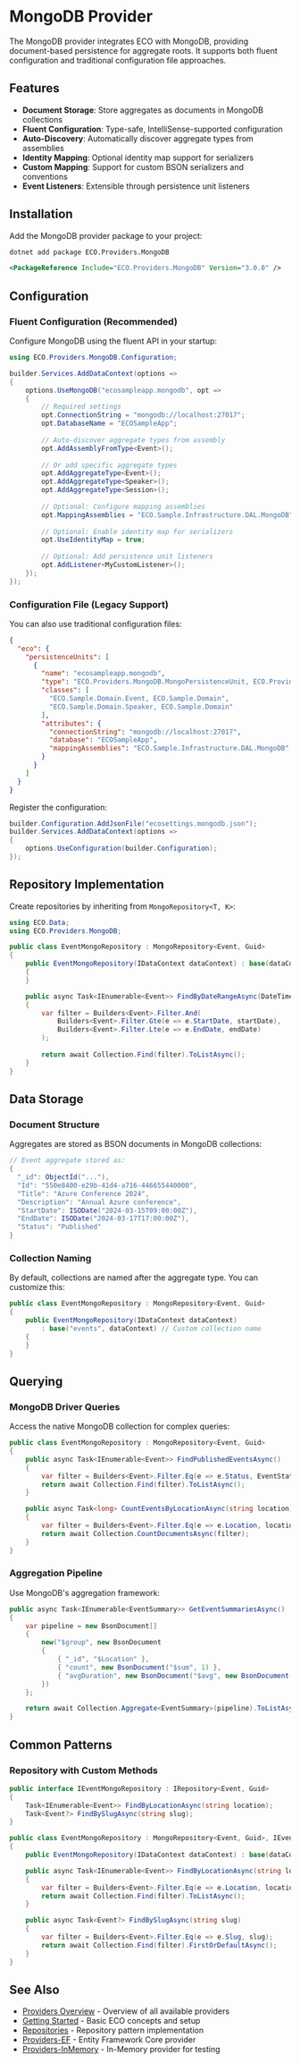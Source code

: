 # MongoDB Provider

The MongoDB provider integrates ECO with MongoDB, providing document-based persistence for aggregate roots. It supports both fluent configuration and traditional configuration file approaches.

## Features

- **Document Storage**: Store aggregates as documents in MongoDB collections
- **Fluent Configuration**: Type-safe, IntelliSense-supported configuration 
- **Auto-Discovery**: Automatically discover aggregate types from assemblies
- **Identity Mapping**: Optional identity map support for serializers
- **Custom Mapping**: Support for custom BSON serializers and conventions
- **Event Listeners**: Extensible through persistence unit listeners

## Installation

Add the MongoDB provider package to your project:

```bash
dotnet add package ECO.Providers.MongoDB
```

```xml
<PackageReference Include="ECO.Providers.MongoDB" Version="3.0.0" />
```

## Configuration

### Fluent Configuration (Recommended)

Configure MongoDB using the fluent API in your startup:

~~~ c#
using ECO.Providers.MongoDB.Configuration;

builder.Services.AddDataContext(options =>
{
    options.UseMongoDB("ecosampleapp.mongodb", opt =>
    {
        // Required settings
        opt.ConnectionString = "mongodb://localhost:27017";
        opt.DatabaseName = "ECOSampleApp";
        
        // Auto-discover aggregate types from assembly
        opt.AddAssemblyFromType<Event>();
        
        // Or add specific aggregate types
        opt.AddAggregateType<Event>();
        opt.AddAggregateType<Speaker>();
        opt.AddAggregateType<Session>();
        
        // Optional: Configure mapping assemblies
        opt.MappingAssemblies = "ECO.Sample.Infrastructure.DAL.MongoDB";
        
        // Optional: Enable identity map for serializers
        opt.UseIdentityMap = true;
        
        // Optional: Add persistence unit listeners
        opt.AddListener<MyCustomListener>();
    });
});
~~~

### Configuration File (Legacy Support)

You can also use traditional configuration files:

~~~ json
{
  "eco": {
    "persistenceUnits": [
      {
        "name": "ecosampleapp.mongodb",
        "type": "ECO.Providers.MongoDB.MongoPersistenceUnit, ECO.Providers.MongoDB",
        "classes": [
          "ECO.Sample.Domain.Event, ECO.Sample.Domain",
          "ECO.Sample.Domain.Speaker, ECO.Sample.Domain"
        ],
        "attributes": {
          "connectionString": "mongodb://localhost:27017",
          "database": "ECOSampleApp",
          "mappingAssemblies": "ECO.Sample.Infrastructure.DAL.MongoDB"
        }
      }
    ]
  }
}
~~~

Register the configuration:

~~~ c#
builder.Configuration.AddJsonFile("ecosettings.mongodb.json");
builder.Services.AddDataContext(options =>
{
    options.UseConfiguration(builder.Configuration);
});
~~~

## Repository Implementation

Create repositories by inheriting from `MongoRepository<T, K>`:

~~~ c#
using ECO.Data;
using ECO.Providers.MongoDB;

public class EventMongoRepository : MongoRepository<Event, Guid>
{
    public EventMongoRepository(IDataContext dataContext) : base(dataContext)
    {
    }

    public async Task<IEnumerable<Event>> FindByDateRangeAsync(DateTime startDate, DateTime endDate)
    {
        var filter = Builders<Event>.Filter.And(
            Builders<Event>.Filter.Gte(e => e.StartDate, startDate),
            Builders<Event>.Filter.Lte(e => e.EndDate, endDate)
        );
        
        return await Collection.Find(filter).ToListAsync();
    }
}
~~~

## Data Storage

### Document Structure

Aggregates are stored as BSON documents in MongoDB collections:

~~~ c#
// Event aggregate stored as:
{
  "_id": ObjectId("..."),
  "Id": "550e8400-e29b-41d4-a716-446655440000",
  "Title": "Azure Conference 2024",
  "Description": "Annual Azure conference",
  "StartDate": ISODate("2024-03-15T09:00:00Z"),
  "EndDate": ISODate("2024-03-17T17:00:00Z"),
  "Status": "Published"
}
~~~

### Collection Naming

By default, collections are named after the aggregate type. You can customize this:

~~~ c#
public class EventMongoRepository : MongoRepository<Event, Guid>
{
    public EventMongoRepository(IDataContext dataContext) 
        : base("events", dataContext) // Custom collection name
    {
    }
}
~~~

## Querying

### MongoDB Driver Queries

Access the native MongoDB collection for complex queries:

~~~ c#
public class EventMongoRepository : MongoRepository<Event, Guid>
{
    public async Task<IEnumerable<Event>> FindPublishedEventsAsync()
    {
        var filter = Builders<Event>.Filter.Eq(e => e.Status, EventStatus.Published);
        return await Collection.Find(filter).ToListAsync();
    }

    public async Task<long> CountEventsByLocationAsync(string location)
    {
        var filter = Builders<Event>.Filter.Eq(e => e.Location, location);
        return await Collection.CountDocumentsAsync(filter);
    }
}
~~~

### Aggregation Pipeline

Use MongoDB's aggregation framework:

~~~ c#
public async Task<IEnumerable<EventSummary>> GetEventSummariesAsync()
{
    var pipeline = new BsonDocument[]
    {
        new("$group", new BsonDocument
        {
            { "_id", "$Location" },
            { "count", new BsonDocument("$sum", 1) },
            { "avgDuration", new BsonDocument("$avg", new BsonDocument("$subtract", new BsonArray { "$EndDate", "$StartDate" })) }
        })
    };

    return await Collection.Aggregate<EventSummary>(pipeline).ToListAsync();
}
~~~

## Common Patterns

### Repository with Custom Methods

~~~ c#
public interface IEventMongoRepository : IRepository<Event, Guid>
{
    Task<IEnumerable<Event>> FindByLocationAsync(string location);
    Task<Event?> FindBySlugAsync(string slug);
}

public class EventMongoRepository : MongoRepository<Event, Guid>, IEventMongoRepository
{
    public EventMongoRepository(IDataContext dataContext) : base(dataContext) { }

    public async Task<IEnumerable<Event>> FindByLocationAsync(string location)
    {
        var filter = Builders<Event>.Filter.Eq(e => e.Location, location);
        return await Collection.Find(filter).ToListAsync();
    }

    public async Task<Event?> FindBySlugAsync(string slug)
    {
        var filter = Builders<Event>.Filter.Eq(e => e.Slug, slug);
        return await Collection.Find(filter).FirstOrDefaultAsync();
    }
}
~~~

## See Also

- [Providers Overview](Providers.md) - Overview of all available providers
- [Getting Started](Getting-started.md) - Basic ECO concepts and setup
- [Repositories](Repositories.md) - Repository pattern implementation
- [Providers-EF](Providers-EF.md) - Entity Framework Core provider
- [Providers-InMemory](Providers-InMemory.md) - In-Memory provider for testing
